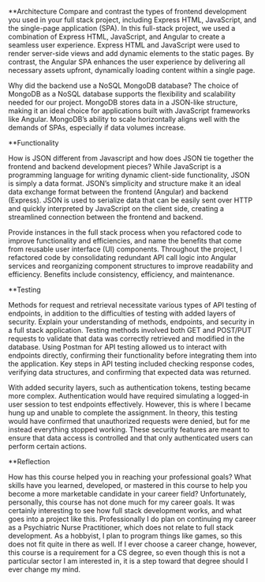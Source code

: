 **Architecture
Compare and contrast the types of frontend development you used in your full stack project, including Express HTML, JavaScript, and the single-page application (SPA).
In this full-stack project, we used a combination of Express HTML, JavaScript, and Angular to create a seamless user experience.  Express HTML and JavaScript were used 
to render server-side views and add dynamic elements to the static pages. By contrast, the Angular SPA enhances the user experience by delivering all necessary assets 
upfront, dynamically loading content within a single page.

Why did the backend use a NoSQL MongoDB database?
The choice of MongoDB as a NoSQL database supports the flexibility and scalability needed for our project. MongoDB stores data in a JSON-like structure, making it an ideal 
choice for applications built with JavaScript frameworks like Angular. MongoDB’s ability to scale horizontally aligns well with the demands of SPAs, especially if data 
volumes increase.

**Functionality

How is JSON different from Javascript and how does JSON tie together the frontend and backend development pieces?
While JavaScript is a programming language for writing dynamic client-side functionality, JSON is simply a data format. JSON’s simplicity and structure make it an ideal data 
exchange format between the frontend (Angular) and backend (Express). JSON is used to serialize data that can be easily sent over HTTP and quickly interpreted by JavaScript 
on the client side, creating a streamlined connection between the frontend and backend.

Provide instances in the full stack process when you refactored code to improve functionality and efficiencies, and name the benefits that come from reusable 
user interface (UI) components.
Throughout the project, I refactored code by consolidating redundant API call logic into Angular services and reorganizing component structures to improve readability and 
efficiency. Benefits include consistency, efficiency, and maintenance. 

**Testing

Methods for request and retrieval necessitate various types of API testing of endpoints, in addition to the difficulties of testing with added layers of security. 
Explain your understanding of methods, endpoints, and security in a full stack application.
Testing methods involved both GET and POST/PUT requests to validate that data was correctly retrieved and modified in the database. Using Postman for API testing 
allowed us to interact with endpoints directly, confirming their functionality before integrating them into the application. Key steps in API testing included 
checking response codes, verifying data structures, and confirming that expected data was returned. 

With added security layers, such as authentication tokens, testing became more complex. Authentication would have required simulating a logged-in user session 
to test endpoints effectively. However, this is where I became hung up and unable to complete the assignment. In theory, this testing would have confirmed that 
unauthorized requests were denied, but for me instead everything stopped working. These security features are meant to ensure that data access is controlled 
and that only authenticated users can perform certain actions.

**Reflection

How has this course helped you in reaching your professional goals? What skills have you learned, developed, or mastered in this course to help you become a more 
marketable candidate in your career field?
Unfortunately, personally, this course has not done much for my career goals. It was certainly interesting to see how full stack development works, and what goes into
a project like this. Professionally I do plan on continuing my career as a Psychiatric Nurse Practitioner, which does not relate to full stack development. As a hobbyist,
I plan to program things like games, so this does not fit quite in there as well. If I ever choose a career change, however, this course is a requirement for a CS degree,
so even though this is not a particular sector I am interested in, it is a step toward that degree should I ever change my mind. 
